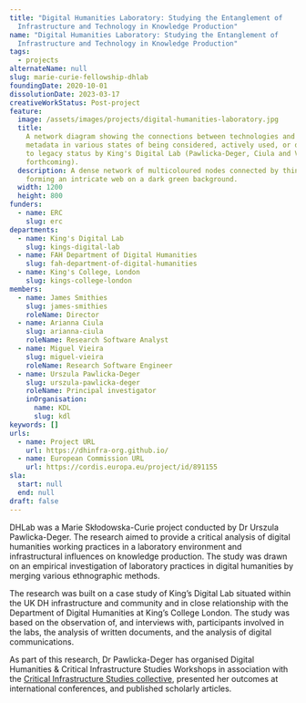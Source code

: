 ```yaml
---
title: "Digital Humanities Laboratory: Studying the Entanglement of
  Infrastructure and Technology in Knowledge Production"
name: "Digital Humanities Laboratory: Studying the Entanglement of
  Infrastructure and Technology in Knowledge Production"
tags:
  - projects
alternateName: null
slug: marie-curie-fellowship-dhlab
foundingDate: 2020-10-01
dissolutionDate: 2023-03-17
creativeWorkStatus: Post-project
feature:
  image: /assets/images/projects/digital-humanities-laboratory.jpg
  title:
    A network diagram showing the connections between technologies and their
    metadata in various states of being considered, actively used, or deprecated
    to legacy status by King's Digital Lab (Pawlicka-Deger, Ciula and Vieira,
    forthcoming).
  description: A dense network of multicoloured nodes connected by thin lines,
    forming an intricate web on a dark green background.
  width: 1200
  height: 800
funders:
  - name: ERC
    slug: erc
departments:
  - name: King's Digital Lab
    slug: kings-digital-lab
  - name: FAH Department of Digital Humanities
    slug: fah-department-of-digital-humanities
  - name: King's College, London
    slug: kings-college-london
members:
  - name: James Smithies
    slug: james-smithies
    roleName: Director
  - name: Arianna Ciula
    slug: arianna-ciula
    roleName: Research Software Analyst
  - name: Miguel Vieira
    slug: miguel-vieira
    roleName: Research Software Engineer
  - name: Urszula Pawlicka-Deger
    slug: urszula-pawlicka-deger
    roleName: Principal investigator
    inOrganisation:
      name: KDL
      slug: kdl
keywords: []
urls:
  - name: Project URL
    url: https://dhinfra-org.github.io/
  - name: European Commission URL
    url: https://cordis.europa.eu/project/id/891155
sla:
  start: null
  end: null
draft: false
---
```


DHLab was a Marie Skłodowska-Curie project conducted by Dr Urszula Pawlicka-Deger. The research aimed to provide a critical analysis of digital humanities working practices in a laboratory environment and infrastructural influences on knowledge production. The study was drawn on an empirical investigation of laboratory practices in digital humanities by merging various ethnographic methods.

The research was built on a case study of King’s Digital Lab situated within the UK DH infrastructure and community and in close relationship with the Department of Digital Humanities at King’s College London. The study was based on the observation of, and interviews with, participants involved in the labs, the analysis of written documents, and the analysis of digital communications.

As part of this research, Dr Pawlicka-Deger has organised Digital Humanities & Critical Infrastructure Studies Workshops in association with the [Critical Infrastructure Studies collective](https://cistudies.org/), presented her outcomes at international conferences, and published scholarly articles.
